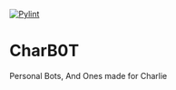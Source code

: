 [![Pylint](https://github.com/Bluesy1/CharB0T/actions/workflows/pylint.yml/badge.svg)](https://github.com/Bluesy1/CharB0T/actions/workflows/pylint.yml)

# CharB0T
Personal Bots, And Ones made for Charlie
